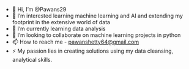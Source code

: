 - 👋 Hi, I’m @Pawans29
- 👀 I’m interested learning machine learning and AI and extending my footprint in the extensive world of data
- 🌱 I’m currently learning data analysis
- 💞️ I’m looking to collaborate on machine learning projects in python
- 📫 How to reach me - pawanshetty64@gmail.com
- ⚡ My passion lies in creating solutions using my data cleansing, analytical skills.

<!---
Pawans29/Pawans29 is a ✨ special ✨ repository because its `README.md` (this file) appears on your GitHub profile.
You can click the Preview link to take a look at your changes.
--->
